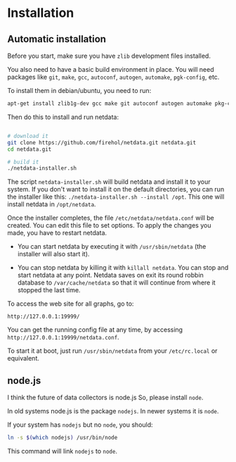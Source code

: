 # Installation

## Automatic installation

Before you start, make sure you have `zlib` development files installed.

You also need to have a basic build environment in place. You will need packages like
`git`, `make`, `gcc`, `autoconf`, `autogen`, `automake`, `pgk-config`, etc.

To install them in debian/ubuntu, you need to run:

```sh
apt-get install zlib1g-dev gcc make git autoconf autogen automake pkg-config
```

Then do this to install and run netdata:

```sh

# download it
git clone https://github.com/firehol/netdata.git netdata.git
cd netdata.git

# build it
./netdata-installer.sh

```

The script `netdata-installer.sh` will build netdata and install it to your system. If you don't want to install it on the default directories, you can run the installer like this: `./netdata-installer.sh --install /opt`. This one will install netdata in `/opt/netdata`.

Once the installer completes, the file `/etc/netdata/netdata.conf` will be created.
You can edit this file to set options. To apply the changes you made, you have to restart netdata.

- You can start netdata by executing it with `/usr/sbin/netdata` (the installer will also start it).

- You can stop netdata by killing it with `killall netdata`.
    You can stop and start netdata at any point. Netdata saves on exit its round robbin
    database to `/var/cache/netdata` so that it will continue from where it stopped the last time.

To access the web site for all graphs, go to:

 ```
 http://127.0.0.1:19999/
 ```

You can get the running config file at any time, by accessing `http://127.0.0.1:19999/netdata.conf`.

To start it at boot, just run `/usr/sbin/netdata` from your `/etc/rc.local` or equivalent.

## node.js

I think the future of data collectors is node.js
So, please install `node`.

In old systems node.js is the package `nodejs`. In newer systems it is `node`.

If your system has `nodejs` but no `node`, you should:

```sh
ln -s $(which nodejs) /usr/bin/node
```

This command will link `nodejs` to `node`.
